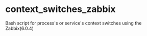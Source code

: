 # context_switches_zabbix
Bash script for process's or service's context switches using the Zabbix(6.0.4)
